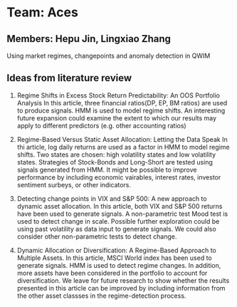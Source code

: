 # Team: Aces
## Members: Hepu Jin, Lingxiao Zhang
Using market regimes, changepoints and anomaly detection in QWIM

## Ideas from literature review
1. Regime Shifts in Excess Stock Return Predictability: An OOS Portfolio Analysis
   In this article, three financial ratios(DP, EP, BM ratios) are used to produce signals. HMM is used to model regime shifts. An
   interesting future expansion could examine the extent to which our results may apply to different predictors (e.g. other accounting
   ratios)
 
2. Regime-Based Versus Static Asset Allocation: Letting the Data Speak
   In thi article, log daily returns are used as a factor in HMM to model regime shifts. Two states are chosen: high volatility states and 
   low volatility states. Strategies of Stock-Bonds and Long-Short are tested using signals generated from HMM. It might be possible to
   improve performance by including economic vairables, interest rates, investor sentiment surbeys, or other indicators.

3. Detecting change points in VIX and S&P 500: A new approach to dynamic asset allocation.
   In this article, both VIX and S&P 500 returns have been used to generate signals. A non-parametric test Mood test is used to detect 
   change in scale. Possible further exploration could be using past volatility as data input to generate signals. We could also consider
   other non-parametric tests to detect change.
   
4. Dynamic Allocation or Diversification: A Regime-Based Approach to Multiple Assets.
   In this article, MSCI World index has been used to generate signals. HMM is used to detect regime changes. In addition, more assets have
   been considered in the portfolio to account for diversification. We leave for future research to show whether the results presented in
   this article can be improved by including information from the other asset classses in the regime-detection process.
